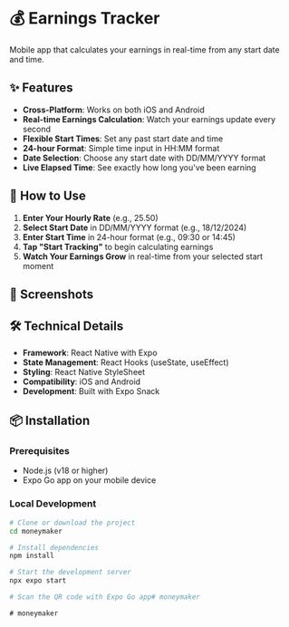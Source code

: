 # 💰 Earnings Tracker

Mobile app that calculates your earnings in real-time from any start date and time.

## ✨ Features

- **Cross-Platform**: Works on both iOS and Android
- **Real-time Earnings Calculation**: Watch your earnings update every second
- **Flexible Start Times**: Set any past start date and time
- **24-hour Format**: Simple time input in HH:MM format
- **Date Selection**: Choose any start date with DD/MM/YYYY format
- **Live Elapsed Time**: See exactly how long you've been earning

## 🚀 How to Use

1. **Enter Your Hourly Rate** (e.g., 25.50)
2. **Select Start Date** in DD/MM/YYYY format (e.g., 18/12/2024)
3. **Enter Start Time** in 24-hour format (e.g., 09:30 or 14:45)
4. **Tap "Start Tracking"** to begin calculating earnings
5. **Watch Your Earnings Grow** in real-time from your selected start moment

## 📱 Screenshots


## 🛠️ Technical Details

- **Framework**: React Native with Expo
- **State Management**: React Hooks (useState, useEffect)
- **Styling**: React Native StyleSheet
- **Compatibility**: iOS and Android
- **Development**: Built with Expo Snack

## 📦 Installation

### Prerequisites
- Node.js (v18 or higher)
- Expo Go app on your mobile device

### Local Development
```bash
# Clone or download the project
cd moneymaker

# Install dependencies
npm install

# Start the development server
npx expo start

# Scan the QR code with Expo Go app#   m o n e y m a k e r  
 #   m o n e y m a k e r  
 